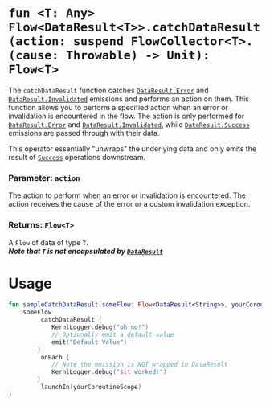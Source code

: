 # `fun <T: Any> Flow<DataResult<T>>.catchDataResult(action: suspend FlowCollector<T>.(cause: Throwable) -> Unit): Flow<T>`

The `catchDataResult` function catches [`DataResult.Error`](../DATA_RESULT.md) and 
[`DataResult.Invalidated`](../DATA_RESULT.md) emissions and performs an action on them. This function allows you to 
perform a specified action when an error or invalidation is encountered in the flow. The action is only performed for 
[`DataResult.Error`](../DATA_RESULT.md) and [`DataResult.Invalidated`](../DATA_RESULT.md), while 
[`DataResult.Success`](../DATA_RESULT.md) emissions are passed through with their data. 

This operator essentially "unwraps" the underlying data and only emits the result of [`Success`](../DATA_RESULT.md) operations downstream.

### Parameter: `action`
The action to perform when an error or invalidation is encountered. The action receives the cause of the error or a custom invalidation exception.

### Returns: `Flow<T>`
A `Flow` of data of type `T`. <br>
**_Note that `T` is not encapsulated by [`DataResult`](../DATA_RESULT.md)_**

# Usage
```kotlin
fun sampleCatchDataResult(someFlow: Flow<DataResult<String>>, yourCoroutineScope: CoroutineScope) {
    someFlow
        .catchDataResult {
            KernlLogger.debug("oh no!")
            // Optionally emit a default value
            emit("Default Value")
        }
        .onEach {
            // Note the emission is NOT wrapped in DataResult
            KernlLogger.debug("$it worked!")
        }
        .launchIn(yourCoroutineScope)
}